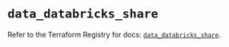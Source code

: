 # `data_databricks_share`

Refer to the Terraform Registry for docs: [`data_databricks_share`](https://registry.terraform.io/providers/databricks/databricks/1.68.0/docs/data-sources/share).
